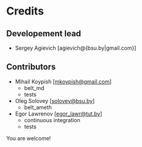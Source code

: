 Credits
=======

Developement lead
-----------------

- Sergey Agievich [agievich@{bsu.by|gmail.com}] 

Contributors
------------

- Mihail Koypish [mkoypish@gmail.com] 
  - belt_md
  - tests
- Oleg Solovey [solovey@bsu.by] 
  - belt_ameth
- Egor Lawrenov [egor_lawr@tut.by]
  - continuous integration
  - tests

You are welcome!

